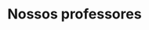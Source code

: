 ---
title: "Nossos professores"
draft: false
# page title background image
bg_image: "images/backgrounds/page-title.jpg"
# meta description
description : "Nosso o corpo docente é altamente qualificado e experiente. Cada professor possui tanto formação acadêmica quanto experiência profissional em suas respectivas áreas de especialização. Além de perfis detalhados com suas qualificações, áreas de pesquisa e publicações, a página inclui informações sobre seus interesses de ensino e as disciplinas que ministram."
---